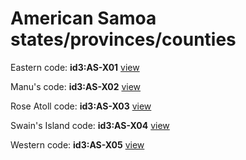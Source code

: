 # American Samoa states/provinces/counties
Eastern     code: **id3:AS-X01**     [view](../export/geojson/medium/id3/as/x01.geojson)     


Manu's     code: **id3:AS-X02**     [view](../export/geojson/medium/id3/as/x02.geojson)     


Rose Atoll     code: **id3:AS-X03**     [view](../export/geojson/medium/id3/as/x03.geojson)     


Swain's Island     code: **id3:AS-X04**     [view](../export/geojson/medium/id3/as/x04.geojson)     


Western     code: **id3:AS-X05**     [view](../export/geojson/medium/id3/as/x05.geojson)     

